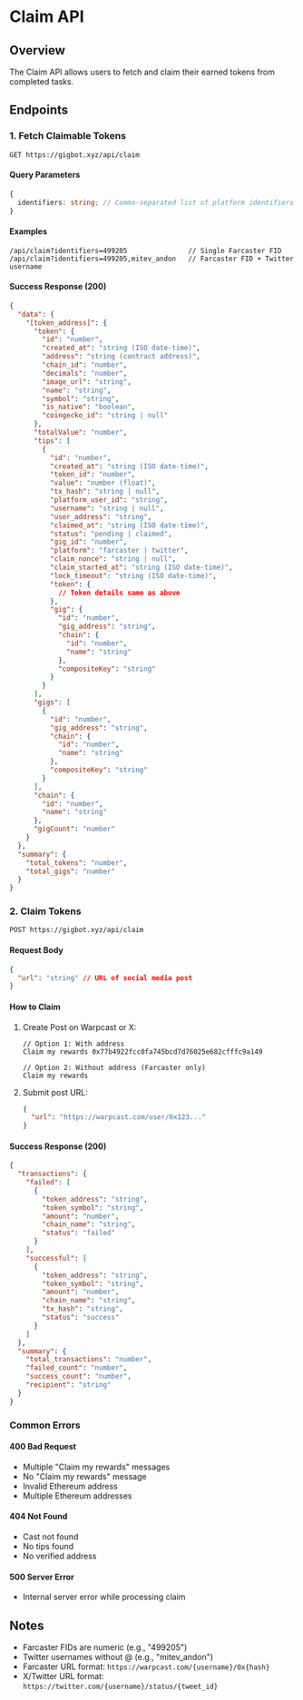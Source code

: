 # Claim API

## Overview

The Claim API allows users to fetch and claim their earned tokens from completed tasks.

## Endpoints

### 1. Fetch Claimable Tokens

`GET https://gigbot.xyz/api/claim`

#### Query Parameters

```typescript
{
  identifiers: string; // Comma-separated list of platform identifiers
}
```

#### Examples

```
/api/claim?identifiers=499205               // Single Farcaster FID
/api/claim?identifiers=499205,mitev_andon   // Farcaster FID + Twitter username
```

#### Success Response (200)

```json
{
  "data": {
    "[token_address]": {
      "token": {
        "id": "number",
        "created_at": "string (ISO date-time)",
        "address": "string (contract address)",
        "chain_id": "number",
        "decimals": "number",
        "image_url": "string",
        "name": "string",
        "symbol": "string",
        "is_native": "boolean",
        "coingecko_id": "string | null"
      },
      "totalValue": "number",
      "tips": [
        {
          "id": "number",
          "created_at": "string (ISO date-time)",
          "token_id": "number",
          "value": "number (float)",
          "tx_hash": "string | null",
          "platform_user_id": "string",
          "username": "string | null",
          "user_address": "string",
          "claimed_at": "string (ISO date-time)",
          "status": "pending | claimed",
          "gig_id": "number",
          "platform": "farcaster | twitter",
          "claim_nonce": "string | null",
          "claim_started_at": "string (ISO date-time)",
          "lock_timeout": "string (ISO date-time)",
          "token": {
            // Token details same as above
          },
          "gig": {
            "id": "number",
            "gig_address": "string",
            "chain": {
              "id": "number",
              "name": "string"
            },
            "compositeKey": "string"
          }
        }
      ],
      "gigs": [
        {
          "id": "number",
          "gig_address": "string",
          "chain": {
            "id": "number",
            "name": "string"
          },
          "compositeKey": "string"
        }
      ],
      "chain": {
        "id": "number",
        "name": "string"
      },
      "gigCount": "number"
    }
  },
  "summary": {
    "total_tokens": "number",
    "total_gigs": "number"
  }
}
```

### 2. Claim Tokens

`POST https://gigbot.xyz/api/claim`

#### Request Body

```json
{
  "url": "string" // URL of social media post
}
```

#### How to Claim

1. Create Post on Warpcast or X:

   ```
   // Option 1: With address
   Claim my rewards 0x77b4922fcc0fa745bcd7d76025e682cfffc9a149

   // Option 2: Without address (Farcaster only)
   Claim my rewards
   ```

2. Submit post URL:
   ```json
   {
     "url": "https://warpcast.com/user/0x123..."
   }
   ```

#### Success Response (200)

```json
{
  "transactions": {
    "failed": [
      {
        "token_address": "string",
        "token_symbol": "string",
        "amount": "number",
        "chain_name": "string",
        "status": "failed"
      }
    ],
    "successful": [
      {
        "token_address": "string",
        "token_symbol": "string",
        "amount": "number",
        "chain_name": "string",
        "tx_hash": "string",
        "status": "success"
      }
    ]
  },
  "summary": {
    "total_transactions": "number",
    "failed_count": "number",
    "success_count": "number",
    "recipient": "string"
  }
}
```

### Common Errors

#### 400 Bad Request

- Multiple "Claim my rewards" messages
- No "Claim my rewards" message
- Invalid Ethereum address
- Multiple Ethereum addresses

#### 404 Not Found

- Cast not found
- No tips found
- No verified address

#### 500 Server Error

- Internal server error while processing claim

## Notes

- Farcaster FIDs are numeric (e.g., "499205")
- Twitter usernames without @ (e.g., "mitev_andon")
- Farcaster URL format: `https://warpcast.com/{username}/0x{hash}`
- X/Twitter URL format: `https://twitter.com/{username}/status/{tweet_id}`
